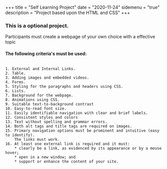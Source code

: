 +++
title = "Self Learning Project"
date = "2020-11-24"
sidemenu = "true"
description = "Project based upon the HTML and CSS"
+++
### This is a optional project.

Participants must create a webpage of your own choice with a effective topic  

#### The following criteria's must be used:

```

1. External and Internal Links.
2. Table.
3. Adding images and embedded videos.
4. Forms.
5. Styling for the paragraphs and headers using CSS.
6. Lists.
7. Background for the webpage.
8. Animations using CSS.
9. Suitable text-to-background contrast
10. Easy-to-read font size.
11. Easily identifiable navigation with clear and brief labels.
12. Consistent styles and colors
13. Text without spelling and grammar errors.
14. Both alt tags and title tags are required on images.
15. Primary navigation options must be prominent and intuitive (easy to identify).
    The links must work.
16. At least one external link is required and it must:
	* clearly be a link, as evidenced by its appearance or by a mouse hover;
	* open in a new window; and
	* support or enhance the content of your site.
	
```	
	

